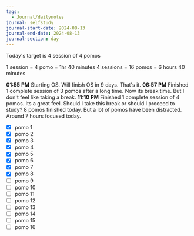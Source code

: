 ```yaml
---
tags:
  - Journal/dailynotes
journal: selfstudy
journal-start-date: 2024-08-13
journal-end-date: 2024-08-13
journal-section: day
---
```

Today's target is 4 session of 4 pomos

1 session = 4 pomo = 1hr 40 minutes
4 sessions = 16 pomos = 6 hours 40 minutes

**01:55 PM** Starting OS. Will finish OS in 9 days. That's it. 
**06:57 PM** Finished 1 complete session of 3 pomos after a long time. Now its break time. But I don't feel like taking a break.
**11:10 PM** Finished 1 complete session of 4 pomos. Its a great feel. Should I take this break or should I proceed to study? 8 pomos finished today. But a lot of pomos have been distracted. Around 7 hours focused today.

- [x] pomo 1
- [x] pomo 2
- [x] pomo 3
- [x] pomo 4
- [x] pomo 5
- [x] pomo 6
- [x] pomo 7
- [x] pomo 8
- [ ] pomo 9
- [ ] pomo 10
- [ ] pomo 11
- [ ] pomo 12
- [ ] pomo 13
- [ ] pomo 14
- [ ] pomo 15
- [ ] pomo 16
